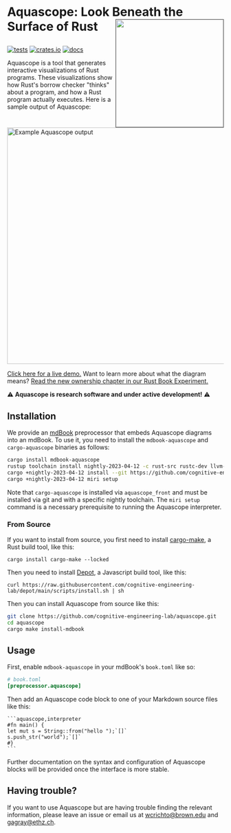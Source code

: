 # <span>Aquascope: Look Beneath the Surface of Rust</span><img src="https://user-images.githubusercontent.com/663326/219528078-e8792f31-02b3-447f-97ed-f3c0fbb4f557.png" style="float: right; border: 1px solid #555;" height="250" /></p>

[![tests](https://github.com/cognitive-engineering-lab/aquascope/actions/workflows/ci.yml/badge.svg)](https://github.com/cognitive-engineering-lab/aquascope/actions/workflows/ci.yml)
[![crates.io](https://img.shields.io/crates/v/mdbook-aquascope.svg)](https://crates.io/crates/mdbook-aquascope)
[![docs](https://img.shields.io/badge/docs-built-blue)](https://cognitive-engineering-lab.github.io/aquascope/doc/aquascope/)

Aquascope is a tool that generates interactive visualizations of Rust programs. These visualizations show how Rust's borrow checker "thinks" about a program, and how a Rust program actually executes. Here is a sample output of Aquascope:

<img alt="Example Aquascope output" src="https://user-images.githubusercontent.com/663326/219532624-a9605540-dac9-4d9b-a5f2-8a3d1ca81f50.png" height="550" />

[Click here for a live demo.](https://cognitive-engineering-lab.github.io/aquascope/) Want to learn more about what the diagram means? [Read the new ownership chapter in our Rust Book Experiment.](https://rust-book.cs.brown.edu/ch04-01-what-is-ownership.html)

:warning: **Aquascope is research software and under active development!** :warning:

## Installation

We provide an [mdBook](https://rust-lang.github.io/mdBook/) preprocessor that embeds Aquascope diagrams into an mdBook. To use it, you need to install the `mdbook-aquascope` and `cargo-aquascope` binaries as follows:

```sh
cargo install mdbook-aquascope
rustup toolchain install nightly-2023-04-12 -c rust-src rustc-dev llvm-tools-preview miri
cargo +nightly-2023-04-12 install --git https://github.com/cognitive-engineering-lab/aquascope aquascope_front
cargo +nightly-2023-04-12 miri setup
```

Note that `cargo-aquascope` is installed via `aquascope_front` and must be installed via git and with a specific nightly toolchain. The `miri setup` command is a necessary prerequisite to running the Aquascope interpreter.

### From Source

If you want to install from source, you first need to install [cargo-make](https://github.com/sagiegurari/cargo-make), a Rust build tool, like this:

```
cargo install cargo-make --locked
```

Then you need to install [Depot](https://github.com/cognitive-engineering-lab/depot/), a Javascript build tool, like this:

```
curl https://raw.githubusercontent.com/cognitive-engineering-lab/depot/main/scripts/install.sh | sh
```

Then you can install Aquascope from source like this:

```sh
git clone https://github.com/cognitive-engineering-lab/aquascope.git
cd aquascope
cargo make install-mdbook
```

## Usage

First, enable `mdbook-aquascope` in your mdBook's `book.toml` like so:

```toml
# book.toml
[preprocessor.aquascope]
```

Then add an Aquascope code block to one of your Markdown source files like this:

    ```aquascope,interpreter
    #fn main() {
    let mut s = String::from("hello ");`[]`
    s.push_str("world");`[]`
    #}
    ```

Further documentation on the syntax and configuration of Aquascope blocks will be provided once the interface is more stable.

<!--
### Available visualizations

Currently, Aquascope supports three types of visualizations:

#### Permission boundaries

Aquascope will determine the permission expected for a path usage and display this along with the actual permissions on the path. Unsatisfied permissions provide additional information on hover to help explain the discrepancy.

<table>
    <tr>
        <td>
<pre>
<code style="display: block;">
```aquascope,boundaries
fn main() {
    let mut x = 1;
    let y = &mut x;
    println!("{} = {}", x, *y);
}```
</code>
</pre>
        </td>
        <td>
            <img src="https://user-images.githubusercontent.com/20209337/215321806-bba27857-70ed-4371-98bd-5e7b5dfd884f.png" />
        </td>
    </tr>
</table>

#### Permission steps

Tracking how permissions change throughout a program is difficult, especially when factors such as [liveness](https://en.wikipedia.org/wiki/Live-variable_analysis) influence the static analysis. Aquascope will insert _steps_ that show how and _why_ permissions change.

<table>
    <tr>
        <td>
<pre>
<code style="display: block;">
```aquascope,stepper
fn main() {
    let mut x = 1;
    let y = &mut x;
    println!("{} = {}", x, *y);
}```
</code>
</pre>
        </td>
        <td>
            <img src="https://user-images.githubusercontent.com/20209337/215321846-377f3adb-9e4b-4d9c-8223-fd344296b32d.png" />
        </td>
    </tr>
</table>

#### Runtime execution

Program state visualization is a well-known tool that visualizes the runtime execution of a program. With Aquascope, you can specify which states of a program you'd like to show, and even run programs that don't pass the borrow checker!

<table>
    <tr>
        <td>
<pre>
<code style="display: block;">
```aquascope,interpreter,concreteTypes=true
fn main() {
    let m1 = String::from("Hello");
    let m2 = String::from("world");`[]`
    greet(&m1, &m2); // note the ampersands
    let s = format!("{} {}", m1, m2);
}

fn greet(g1: &String, g2: &String) { // note the ampersands
`[]`println!("{} {}!", g1, g2);
}```
</code>

</pre>
        </td>
        <td>
            <img src="https://user-images.githubusercontent.com/20209337/215325005-6c613d98-8b69-45f3-879a-c68c86940f83.png" />
        </td>
    </tr>

</table>

### Aquascope annotations

Aquascope provides a set of annotations for simple customization. Similar to mdBook, any line of code with a preceding `#` is _hidden_. Additionally, each visualization may provide its own set of specific annotations, these are outlined below.

#### Permission steps

Visualizing permission steps can be quite intrusive but oftentimes you may want to just focus on a handful of lines, or even specific paths. This can be achieved by providing a _step annotation_ at the end of a line. For example, the annotation `` `(focus,paths:x)` `` indicates that this line should be focused (shown by default) and all paths except `x` are hidden in a dropdown.

> Note, these annotations are line specific. The default is to show _all_ lines and paths unless something is specified.

<table>
    <tr>
        <td>
<pre>
<code style="display: block;">
```aquascope,stepper
# fn main() {
  let mut x = 1;
  let y = &x; `(focus,paths:x)`
  let z = *y; `(focus,paths:x)`
  x += z;
# }```
</code>
</pre>
        </td>
        <td>
            <kbd>
                <img src="https://user-images.githubusercontent.com/20209337/215325679-5ffc4ea8-6246-4d2e-965c-3baddfc26ad4.gif" />
            </kbd>
        </td>
    </tr>
</table>

-->

## Having trouble?

If you want to use Aquascope but are having trouble finding the relevant information, please leave an issue or email us at <wcrichto@brown.edu> and <gagray@ethz.ch>.
